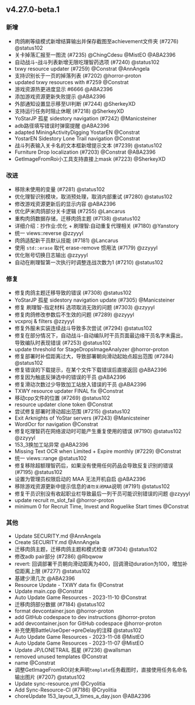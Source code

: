 ## v4.27.0-beta.1

### 新增

- 肉鸽刷等级模式新增结算输出并保存截图至achievement文件夹 (#7276) @status102
- 关卡掉落汇报至一图流 (#7235) @ChingCdesu @MistEO @ABA2396
- 自动战斗-战斗列表新增无限吃理智药选项 (#7240) @status102
- txwy resource updater (#7259) @Constrat @AnnAngela
- 支持识别长于一页的掉落列表 (#7202) @horror-proton
- updated txwy resources with #7259 @Constrat
- 游戏资源热更进度显示 #6666 @ABA2396
- 添加游戏资源更新失败提示 @ABA2396
- 外部通知设置显示移至UI判断 (#7244) @SherkeyXD
- 支持运行任务时阻止休眠 (#7218) @SherkeyXD
- YoStarJP 孤星 sidestory navigation (#7242) @Manicsteiner
- adb路径填写错误时弹窗提醒 @ABA2396
- adapted MiningActivityDigging YostarEN @Constrat
- YostarEN Sidestory Lone Trail navigation @Constrat
- 战斗列表输入关卡名的文本框新增提示文本 (#7239) @status102
- Furniture Drop localization (#7203) @Constrat @ABA2396
- GetImageFromRoi小工具支持直接上mask (#7223) @SherkeyXD

### 改进

- 移除未使用的变量 (#7281) @status102
- 优化理智识别模块，取消预处理，取消内部重试 (#7280) @status102
- 修改游戏资源更新后的显示内容 @ABA2396
- 优化萨米肉鸽部分关卡逻辑 (#7255) @Lancarus
- 重构肉鸽数据存储，迁移肉鸽主题 (#7138) @status102
- 详细介绍：抄作业:优化 + 刷理智:自动重复代理相关 (#7180) @Yanstory
- 统一 views::reverse @zzyyyl
- 肉鸽适配新干员默认技能 (#7181) @Lancarus
- 使用 `std::erase` 取代 erase-remove 惯用法 (#7179) @zzyyyl
- 优化账号切换日志输出 @zzyyyl
- 自动在刷理智第一次执行时调整连战次数为1 (#7210) @status102

### 修复

- 修复肉鸽主题迁移导致的错误 (#7308) @status102
- YoStarJP 孤星 sidestory navigation update (#7305) @Manicsteiner
- 修复 刷理智-指定材料 选项取消无效的问题 (#7303) @zzyyyl
- 修复肉鸽修改参数后不生效的问题 (#7289) @zzyyyl
- vcxproj & filters @zzyyyl
- 修复外服未实装连续战斗导致多次尝试 (#7294) @status102
- 修复在部分情况下，自动战斗-自动编队时干员页面最边缘干员名字未露出，导致编队时表现错误 (#7253) @status102
- update threshold for StageDropsImageAnalyzer @horror-proton
- 修复部署时补偿距离过大，导致部署朝向滑动起始点超出范围 (#7284) @status102
- 修复错误的下载提示，在某个文件下载错误后直接返回 @ABA2396
- 修复因为触底反弹选中的错误的干员 @ABA2396
- 修复滑动次数过少导致加工站放入错误的干员 @ABA2396
- TXWY resource updater FINAL  fix @Constrat
- 移动cpp文件的位置 (#7269) @status102
- resource updater clone token @Constrat
- 尝试修复部署时滑动超出范围 (#7215) @status102
- Exit Arknights of YoStar servers (#7243) @Manicsteiner
- WordOcr for navigation @Constrat
- 修复吃理智药在网络波动时可能产生重复使用的错误 (#7190) @status102 @zzyyyl
- 153_3换加工站异常 @ABA2396
- Missing Text OCR when Limited + Expire monthly (#7229) @Constrat
- 统一 views::range @status102
- 修复移除超额理智药后，如果没有使用任何药品会导致反复识别的错误 (#7195) @status102
- 设置为管理员权限启动的 MAA 无法开机自启 @ABA2396
- 移除游戏资源更新中提示信息的`请勿关闭MAA`说明 (#7191) @status102
- 修复干员识别没有收起职业栏导致最后一列干员可能识别错误的问题 @zzyyyl
- update recruit m_slot_fail @horror-proton
- minimum 0 for Recruit Time, Invest and Roguelike Start times @Constrat

### 其他

- Update SECURITY.md @AnnAngela
- Create SECURITY.md @AnnAngela
- 迁移肉鸽主题，迁移肉鸽主题和模式检查 (#7304) @status102
- 修改adb pair部分 (#7286) @Rbqwow
- revert: 回调部署干员朝向滑动距离为400，回调滑动duration为100，增加补偿距离上限 (#7277) @status102
- 基建少滑几次 @ABA2396
- Resource Update - TXWY data fix @Constrat
- Update main.cpp @Constrat
- Auto Update Game Resources - 2023-11-10 @Constrat
- 迁移肉鸽部分数据 (#7184) @status102
- format devcontainer.json @horror-proton
- add GitHub codespace to dev instructions @horror-proton
- add devcontainer.json for GitHub codespace @horror-proton
- 补充使用BattleUseOper->preDelay的注释 @status102
- Auto Update Game Resources - 2023-11-08 @MistEO
- Auto Update Game Resources - 2023-11-07 @MistEO
- Update JP/LONETRAIL 孤星 (#7236) @wallsman
- removed unused templates @Constrat
- name @Constrat
- 调整GetImageFromROI对未声明`template`任务截图时，直接使用任务名命名输出图片 (#7207) @status102
- Update sync-resource.yml @Cryolitia
- Add Sync-Resource-CI (#7186) @Cryolitia
- choreUpdate 153_layout_3_times_a_day.json @ABA2396

